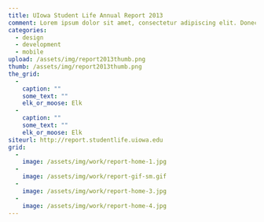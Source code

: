 ```yaml
---
title: UIowa Student Life Annual Report 2013
comment: Lorem ipsum dolor sit amet, consectetur adipiscing elit. Donec ullamcorper nulla non metus auctor fringilla. Fusce dapibus, tellus ac cursus commodo, tortor mauris condimentum nibh, ut fermentum massa justo sit amet risus. Cras mattis consectetur purus sit amet fermentum. Praesent commodo cursus magna, vel scelerisque nisl consectetur et.
categories:
  - design
  - development
  - mobile
upload: /assets/img/report2013thumb.png
thumb: /assets/img/report2013thumb.png
the_grid:
  - 
    caption: ""
    some_text: ""
    elk_or_moose: Elk
  - 
    caption: ""
    some_text: ""
    elk_or_moose: Elk
siteurl: http://report.studentlife.uiowa.edu
grid:
  - 
    image: /assets/img/work/report-home-1.jpg
  - 
    image: /assets/img/work/report-gif-sm.gif
  - 
    image: /assets/img/work/report-home-3.jpg
  - 
    image: /assets/img/work/report-home-4.jpg
---
```






